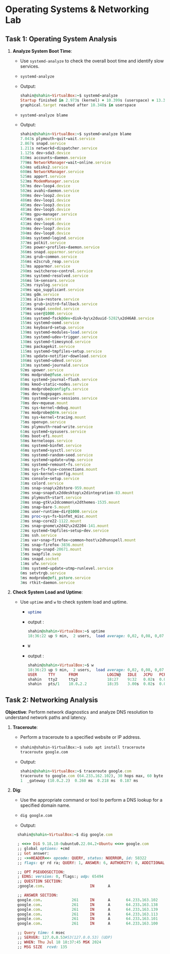 # Operating Systems & Networking Lab

## Task 1: Operating System Analysis

1. **Analyze System Boot Time**:
   - Use `systemd-analyze` to check the overall boot time and identify slow services.

   -  ```sh
      systemd-analyze
      ``` 
   -  Output:
      ```ruby 
      shahin@shahin-VirtualBox:~$ systemd-analyze
      Startup finished in 2.973s (kernel) + 10.399s (userspace) = 13.373s
      graphical.target reached after 10.348s in userspace
      ```

   -  ```sh
      systemd-analyze blame
      ``` 
   -  Output:
      ``` ruby 
      shahin@shahin-VirtualBox:~$ systemd-analyze blame
      7.043s plymouth-quit-wait.service
      2.867s snapd.service
      1.211s networkd-dispatcher.service
      1.125s dev-sda3.device
      810ms accounts-daemon.service
      779ms NetworkManager-wait-online.service
      634ms udisks2.service
      608ms NetworkManager.service
      525ms apport.service
      523ms ModemManager.service
      507ms dev-loop4.device
      502ms avahi-daemon.service
      500ms dev-loop2.device
      486ms dev-loop1.device
      485ms dev-loop3.device
      481ms dev-loop5.device
      479ms gpu-manager.service
      435ms cups.service
      431ms dev-loop6.device
      394ms dev-loop7.device
      394ms dev-loop0.device
      384ms systemd-logind.service
      377ms polkit.service
      375ms power-profiles-daemon.service
      366ms snapd.apparmor.service
      361ms grub-common.service
      356ms e2scrub_reap.service
      317ms apparmor.service
      298ms switcheroo-control.service
      269ms systemd-resolved.service
      266ms lm-sensors.service
      252ms rsyslog.service
      249ms wpa_supplicant.service
      243ms gdm.service
      233ms alsa-restore.service
      221ms grub-initrd-fallback.service
      195ms snapd.seeded.service
      179ms user@1000.service
      156ms systemd-fsck@dev-disk-by\x2duuid-5282\x2d46A8.service
      155ms systemd-oomd.service
      151ms keyboard-setup.service
      139ms systemd-modules-load.service
      139ms systemd-udev-trigger.service
      138ms systemd-timesyncd.service
      129ms packagekit.service
      115ms systemd-tmpfiles-setup.service
      107ms update-notifier-download.service
      106ms systemd-udevd.service
      103ms systemd-journald.service
      92ms upower.service
      90ms modprobe@fuse.service
      85ms systemd-journal-flush.service
      80ms kmod-static-nodes.service
      80ms modprobe@configfs.service
      79ms dev-hugepages.mount
      79ms systemd-user-sessions.service
      78ms dev-mqueue.mount
      77ms sys-kernel-debug.mount
      77ms modprobe@drm.service
      77ms sys-kernel-tracing.mount
      75ms openvpn.service
      74ms plymouth-read-write.service
      61ms systemd-sysusers.service
      60ms boot-efi.mount
      58ms kerneloops.service
      48ms systemd-binfmt.service
      46ms systemd-sysctl.service
      39ms systemd-random-seed.service
      34ms systemd-update-utmp.service
      33ms systemd-remount-fs.service
      33ms sys-fs-fuse-connections.mount
      33ms sys-kernel-config.mount
      32ms console-setup.service
      31ms colord.service
      31ms snap-snap\x2dstore-959.mount
      29ms snap-snapd\x2ddesktop\x2dintegration-83.mount
      28ms plymouth-start.service
      28ms snap-gtk\x2dcommon\x2dthemes-1535.mount
      24ms snap-bare-5.mount
      23ms user-runtime-dir@1000.service
      23ms proc-sys-fs-binfmt_misc.mount
      23ms snap-core22-1122.mount
      22ms snap-gnome\x2d42\x2d2204-141.mount
      22ms systemd-tmpfiles-setup-dev.service
      22ms ssh.service
      21ms var-snap-firefox-common-host\x2dhunspell.mount
      21ms snap-firefox-3836.mount
      17ms snap-snapd-20671.mount
      15ms swapfile.swap
      14ms snapd.socket
      11ms ufw.service
      10ms systemd-update-utmp-runlevel.service
      6ms setvtrgb.service
      5ms modprobe@efi_pstore.service
      3ms rtkit-daemon.service
      ```




2. **Check System Load and Uptime**:
   - Use `uptime` and `w` to check system load and uptime.

      -   ```sh
          uptime
          ```
      - output : 
         ``` ruby 
         shahin@shahin-VirtualBox:~$ uptime
         18:36:22 up 9 min,  2 users,  load average: 0,02, 0,08, 0,07
         ```
      -   ```sh
          W
          ```
      - output : 
         ``` ruby 
         shahin@shahin-VirtualBox:~$ w
         18:36:23 up 9 min,  2 users,  load average: 0,02, 0,08, 0,07
         USER     TTY      FROM             LOGIN@   IDLE   JCPU   PCPU WHAT
         shahin   tty2     tty2             18:27    9:32   0.02s  0.02s /usr/libexec/gnome-session-binary --session=ubuntu
         shahin   pts/1    10.0.2.2         18:35    3.00s  0.02s  0.00s w
         ```


## Task 2: Networking Analysis

**Objective**: Perform network diagnostics and analyze DNS resolution to understand network paths and latency.

1. **Traceroute**:
   - Perform a traceroute to a specified website or IP address.

   -  ```sh
      shahin@shahin-VirtualBox:~$ sudo apt install traceroute
      traceroute google.com
      ```
   - Output: 
      ``` ruby 
      shahin@shahin-VirtualBox:~$ traceroute google.com
      traceroute to google.com (64.233.162.102), 30 hops max, 60 byte packets
      1  _gateway (10.0.2.2)  0.260 ms  0.218 ms  0.187 ms
      ```   



2. **Dig**:
   - Use the appropriate command or tool to perform a DNS lookup for a specified domain name.

   -   ```sh
       dig google.com
       ```
   - Output: 
    ``` ruby 
      shahin@shahin-VirtualBox:~$ dig google.com

      ; <<>> DiG 9.18.18-0ubuntu0.22.04.2-Ubuntu <<>> google.com
      ;; global options: +cmd
      ;; Got answer:
      ;; ->>HEADER<<- opcode: QUERY, status: NOERROR, id: 58322
      ;; flags: qr rd ra; QUERY: 1, ANSWER: 6, AUTHORITY: 0, ADDITIONAL: 1

      ;; OPT PSEUDOSECTION:
      ; EDNS: version: 0, flags:; udp: 65494
      ;; QUESTION SECTION:
      ;google.com.                    IN      A

      ;; ANSWER SECTION:
      google.com.             261     IN      A       64.233.163.102
      google.com.             261     IN      A       64.233.163.138
      google.com.             261     IN      A       64.233.163.139
      google.com.             261     IN      A       64.233.163.113
      google.com.             261     IN      A       64.233.163.101
      google.com.             261     IN      A       64.233.163.100

      ;; Query time: 4 msec
      ;; SERVER: 127.0.0.53#53(127.0.0.53) (UDP)
      ;; WHEN: Thu Jul 18 18:37:45 MSK 2024
      ;; MSG SIZE  rcvd: 135
    ```
